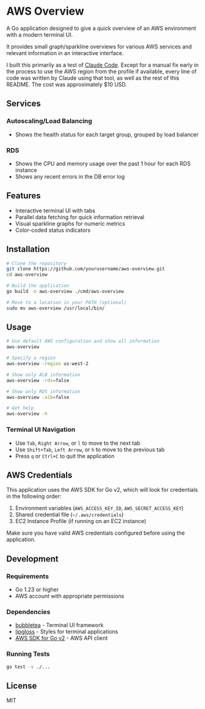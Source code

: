 # AWS Overview

A Go application designed to give a quick overview of an AWS environment with a modern terminal UI.

It provides small graph/sparkline overviews for various AWS services and relevant information in an interactive interface.

I built this primarily as a test of [Claude Code](https://github.com/anthropics/claude-code). Except for a manual fix early in the process
to use the AWS region from the profile if available, every line of code was written by Claude using that tool, as well as the rest of this 
README. The cost was approximately $10 USD.

## Services

### Autoscaling/Load Balancing

- Shows the health status for each target group, grouped by load balancer

### RDS

- Shows the CPU and memory usage over the past 1 hour for each RDS instance
- Shows any recent errors in the DB error log

## Features

- Interactive terminal UI with tabs
- Parallel data fetching for quick information retrieval
- Visual sparkline graphs for numeric metrics
- Color-coded status indicators

## Installation

```bash
# Clone the repository
git clone https://github.com/yourusername/aws-overview.git
cd aws-overview

# Build the application
go build -o aws-overview ./cmd/aws-overview

# Move to a location in your PATH (optional)
sudo mv aws-overview /usr/local/bin/
```

## Usage

```bash
# Use default AWS configuration and show all information
aws-overview

# Specify a region
aws-overview -region us-west-2

# Show only ALB information
aws-overview -rds=false

# Show only RDS information
aws-overview -alb=false

# Get help
aws-overview -h
```

### Terminal UI Navigation

- Use `Tab`, `Right Arrow`, or `l` to move to the next tab
- Use `Shift+Tab`, `Left Arrow`, or `h` to move to the previous tab
- Press `q` or `Ctrl+C` to quit the application

## AWS Credentials

This application uses the AWS SDK for Go v2, which will look for credentials in the following order:

1. Environment variables (`AWS_ACCESS_KEY_ID`, `AWS_SECRET_ACCESS_KEY`)
2. Shared credential file (`~/.aws/credentials`)
3. EC2 Instance Profile (if running on an EC2 instance)

Make sure you have valid AWS credentials configured before using the application.

## Development

### Requirements

- Go 1.23 or higher
- AWS account with appropriate permissions

### Dependencies

- [bubbletea](https://github.com/charmbracelet/bubbletea) - Terminal UI framework
- [lipgloss](https://github.com/charmbracelet/lipgloss) - Styles for terminal applications
- [AWS SDK for Go v2](https://github.com/aws/aws-sdk-go-v2) - AWS API client

### Running Tests

```bash
go test -v ./...
```

## License

MIT
